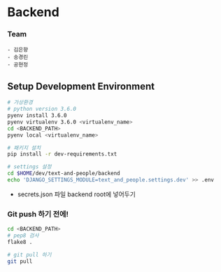 # Backend
 ### Team
	- 김은향
	- 송경린
	- 공현정

## Setup Development Environment
```bash
# 가상환경
# python version 3.6.0
pyenv install 3.6.0
pyenv virtualenv 3.6.0 <virtualenv_name>
cd <BACKEND_PATH>
pyenv local <virtualenv_name>

# 패키지 설치
pip install -r dev-requirements.txt

# settings 설정 
cd $HOME/dev/text-and-people/backend
echo 'DJANGO_SETTINGS_MODULE=text_and_people.settings.dev' >> .env
```
* secrets.json 파일 backend root에 넣어두기

### Git push 하기 전에!
```bash
cd <BACKEND_PATH> 
# pep8 검사
flake8 .

# git pull 하기
git pull
```